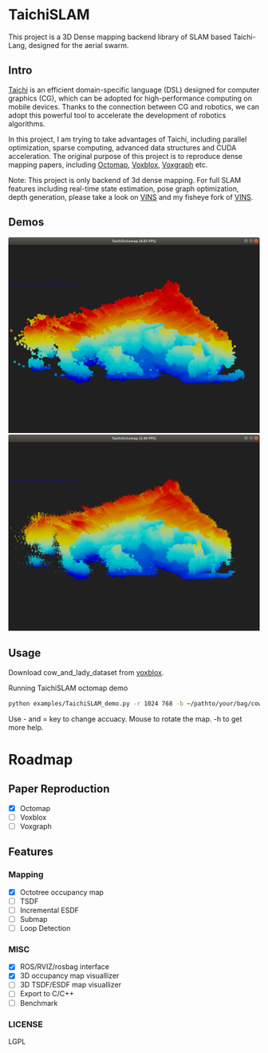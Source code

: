 ﻿# TaichiSLAM
This project is a 3D Dense mapping backend library of SLAM based Taichi-Lang, designed for the aerial swarm.

## Intro
[Taichi](https://github.com/taichi-dev/taichi) is an efficient domain-specific language (DSL) designed for computer graphics (CG), which can be adopted for high-performance computing on mobile devices.
Thanks to the connection between CG and robotics, we can adopt this powerful tool to accelerate the development of robotics algorithms.

In this project, I am trying to take advantages of Taichi, including parallel optimization, sparse computing, advanced data structures and CUDA acceleration.
The original purpose of this project is to reproduce dense mapping papers, including [Octomap](https://octomap.github.io/), [Voxblox](https://github.com/ethz-asl/voxblox), [Voxgraph](https://github.com/ethz-asl/voxgraph) etc.

Note: This project is only backend of 3d dense mapping. For full SLAM features including real-time state estimation, pose graph optimization, depth generation, please take a look on [VINS](https://github.com/HKUST-Aerial-Robotics/VINS-Fisheye) and my fisheye fork of [VINS](https://github.com/xuhao1/VINS-Fisheye).


## Demos
![](./docs/octomap1.png)
![](./docs/octomap2.png)
## Usage
Download cow_and_lady_dataset from [voxblox](http://robotics.ethz.ch/~asl-datasets/iros_2017_voxblox/data.bag).

Running TaichiSLAM octomap demo

```bash
python examples/TaichiSLAM_demo.py -r 1024 768 -b ~/pathto/your/bag/cow_and_lady_dataset.bag
```
Use - and = key to change accuacy. Mouse to rotate the map. -h to get more help.

# Roadmap
## Paper Reproduction
- [x] Octomap
- [ ] Voxblox
- [ ] Voxgraph

## Features
### Mapping
- [x] Octotree occupancy map
- [ ] TSDF
- [ ] Incremental ESDF
- [ ] Submap
- [ ] Loop Detection

### MISC
- [x] ROS/RVIZ/rosbag interface
- [x] 3D occupancy map visuallizer
- [ ] 3D TSDF/ESDF map visuallizer
- [ ] Export to C/C++
- [ ] Benchmark

### LICENSE
LGPL
